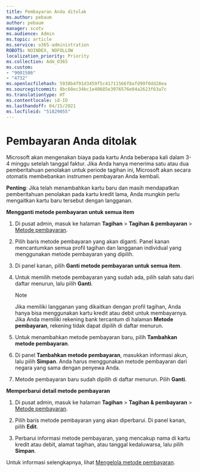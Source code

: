 ```yaml
---
title: Pembayaran Anda ditolak
ms.author: pebaum
author: pebaum
manager: scotv
ms.audience: Admin
ms.topic: article
ms.service: o365-administration
ROBOTS: NOINDEX, NOFOLLOW
localization_priority: Priority
ms.collection: Adm_O365
ms.custom:
- "9001506"
- "4732"
ms.openlocfilehash: 5938b4f91d3459f5c41711566f8afd99f0dd28ea
ms.sourcegitcommit: 8bc60ec34bc1e40685e3976576e04a2623f63a7c
ms.translationtype: HT
ms.contentlocale: id-ID
ms.lasthandoff: 04/15/2021
ms.locfileid: "51829055"
---
```

# <a name="your-payment-was-declined"></a>Pembayaran Anda ditolak

Microsoft akan mengenakan biaya pada kartu Anda beberapa kali dalam 3-4 minggu setelah tanggal faktur.  Jika Anda hanya menerima satu atau dua pemberitahuan penolakan untuk periode tagihan ini, Microsoft akan secara otomatis membebankan instrumen pembayaran Anda kembali.  

**Penting**: Jika telah menambahkan kartu baru dan masih mendapatkan pemberitahuan penolakan pada kartu kredit lama, Anda mungkin perlu mengaitkan kartu baru tersebut dengan langganan.

**Mengganti metode pembayaran untuk semua item**

1. Di pusat admin, masuk ke halaman **Tagihan** > **Tagihan & pembayaran** > [Metode pembayaran](https://go.microsoft.com/fwlink/p/?linkid=2018806).

2. Pilih baris metode pembayaran yang akan diganti. Panel kanan mencantumkan semua profil tagihan dan langganan individual yang menggunakan metode pembayaran yang dipilih.

3. Di panel kanan, pilih **Ganti metode pembayaran untuk semua item**.

4. Untuk memilih metode pembayaran yang sudah ada, pilih salah satu dari daftar menurun, lalu pilih **Ganti**.

    > [!NOTE]
    > Jika memiliki langganan yang dikaitkan dengan profil tagihan, Anda hanya bisa menggunakan kartu kredit atau debit untuk membayarnya. Jika Anda memiliki rekening bank tercantum di halaman **Metode pembayaran**, rekening tidak dapat dipilih di daftar menurun.

5. Untuk menambahkan metode pembayaran baru, pilih **Tambahkan metode pembayaran**.

6. Di panel **Tambahkan metode pembayaran**, masukkan informasi akun, lalu pilih **Simpan**. Anda harus menggunakan metode pembayaran dari negara yang sama dengan penyewa Anda.

7. Metode pembayaran baru sudah dipilih di daftar menurun. Pilih **Ganti**.

**Memperbarui detail metode pembayaran**

1. Di pusat admin, masuk ke halaman **Tagihan** > **Tagihan & pembayaran** > [Metode pembayaran](https://go.microsoft.com/fwlink/p/?linkid=2018806).

2. Pilih baris metode pembayaran yang akan diperbarui. Di panel kanan, pilih **Edit**.

3. Perbarui informasi metode pembayaran, yang mencakup nama di kartu kredit atau debit, alamat tagihan, atau tanggal kedaluwarsa, lalu pilih **Simpan**.

Untuk informasi selengkapnya, lihat [Mengelola metode pembayaran](https://docs.microsoft.com/microsoft-365/commerce/billing-and-payments/manage-payment-methods).